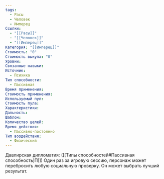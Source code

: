 ```yaml
---
tags:
  - Расы
  - Человек
  - Имперец
Ссылки:
  - "[[Расы]]"
  - "[[Человек]]"
  - "[[Имперец]]"
Категория: "[[Имперец]]"
Стоимость: "0"
Стоимость выкупа: "0"
Уровни: 
Связанные навыки: 
Источник:
  - Психика
Тип способности:
  - Пассивная
Время применения: 
Стоимость применения: 
Используемый пул: 
Стоимость пула: 
Характеристики: 
Дальность: 
Шаблон: 
Количество целей: 
Время действия:
  - Пассивно-постоянно
Тип воздействия:
  - Физический
---
```

Давлирская дипломатия:
([[Типы способностей#Пассивная способность|П]]) Один раз за игровую сессию, персонаж может перебросить любую социальную проверку. Он может выбрать лучший результат. 






